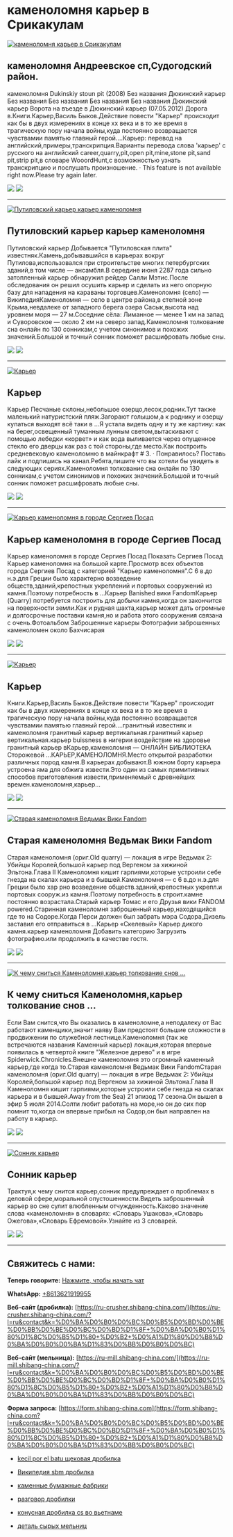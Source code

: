 # каменоломня карьер в Срикакулам

<a href="https://swt.shibang-china.com/?l=ru&img&k=%D0%BA%D0%B0%D0%BC%D0%B5%D0%BD%D0%BE%D0%BB%D0%BE%D0%BC%D0%BD%D1%8F+%D0%BA%D0%B0%D1%80%D1%8C%D0%B5%D1%80+%D0%B2+%D0%A1%D1%80%D0%B8%D0%BA%D0%B0%D0%BA%D1%83%D0%BB%D0%B0%D0%BC" target="_blank">![каменоломня карьер в Срикакулам](http://static.shibang-china.com/all-800x300/1012.jpg)</a>

## каменоломня Андреевское сп,Судогодский район.
каменоломня Dukinskiy stoun pit (2008) Без названия Дюкинский карьер Без названия Без названия Без названия Без названия Дюкинский карьер Ворота на въезде в Дюкинский карьер (07.05.2012) Дорога в.Книги.Карьер,Василь Быков.Действие повести &quot;Карьер&quot; происходит как бы в двух измерениях в конце xx века и в то же время в трагическую пору начала войны,куда постоянно возвращается чувствамии памятью главный герой.…Карьер: перевод на английский,примеры,транскрипция.Варианты перевода слова 'карьер' с русского на английский career,quarry,pit,open pit,mine,stone pit,sand pit,strip pit,в словаре WooordHunt,с возможностью узнать транскрипцию и послушать произношение.&nbsp;&#0183;&#32;This feature is not available right now.Please try again later.


<a href="https://whatsapp.shibangsoft.com/WhatsApp.php" target="_blank" title="WhatsApp">![](http://static.shibang-china.com/icon/whatsapp.png)</a> <a href="https://swt.shibang-china.com/?l=ru&icon&k=%D0%BA%D0%B0%D0%BC%D0%B5%D0%BD%D0%BE%D0%BB%D0%BE%D0%BC%D0%BD%D1%8F+%D0%BA%D0%B0%D1%80%D1%8C%D0%B5%D1%80+%D0%B2+%D0%A1%D1%80%D0%B8%D0%BA%D0%B0%D0%BA%D1%83%D0%BB%D0%B0%D0%BC" target="_blank">![](http://static.shibang-china.com/icon/chat-ru.png)</a>

---

<a href="https://swt.shibang-china.com/?l=ru&img&k=%D0%BA%D0%B0%D0%BC%D0%B5%D0%BD%D0%BE%D0%BB%D0%BE%D0%BC%D0%BD%D1%8F+%D0%BA%D0%B0%D1%80%D1%8C%D0%B5%D1%80+%D0%B2+%D0%A1%D1%80%D0%B8%D0%BA%D0%B0%D0%BA%D1%83%D0%BB%D0%B0%D0%BC" target="_blank">![Путиловский карьер карьер каменоломня](http://static.shibang-china.com/all-800x300/483.jpg)</a>

## Путиловский карьер карьер каменоломня
Путиловский карьер Добывается &quot;Путиловская плита&quot; известняк.Камень,добывавшийся в карьерах вокруг Путилова,использовался при строительстве многих петербургских зданий,в том числе — ансамбля.В середине июня 2287 года сильно затопленный карьер обнаружил рейдер Салли Мэтис.После обследования он решил осушить карьер и сделать из него опорную базу для нападения на караваны торговцев.Каменоломня (село) — ВикипедияКаменоломня — село в центре района,в степной зоне Крыма,невдалеке от западного берега озера Сасык,высота над уровнем моря — 27 м.Соседние сёла: Лиманное — менее 1 км на запад и Суворовское — около 2 км на северо запад.Каменоломня толкование сна онлайн по 130 сонникам,с учетом синонимов и похожих значений.Большой и точный сонник поможет расшифровать любые сны.


<a href="https://whatsapp.shibangsoft.com/WhatsApp.php" target="_blank" title="WhatsApp">![](http://static.shibang-china.com/icon/whatsapp.png)</a> <a href="https://swt.shibang-china.com/?l=ru&icon&k=%D0%BA%D0%B0%D0%BC%D0%B5%D0%BD%D0%BE%D0%BB%D0%BE%D0%BC%D0%BD%D1%8F+%D0%BA%D0%B0%D1%80%D1%8C%D0%B5%D1%80+%D0%B2+%D0%A1%D1%80%D0%B8%D0%BA%D0%B0%D0%BA%D1%83%D0%BB%D0%B0%D0%BC" target="_blank">![](http://static.shibang-china.com/icon/chat-ru.png)</a>

---

<a href="https://swt.shibang-china.com/?l=ru&img&k=%D0%BA%D0%B0%D0%BC%D0%B5%D0%BD%D0%BE%D0%BB%D0%BE%D0%BC%D0%BD%D1%8F+%D0%BA%D0%B0%D1%80%D1%8C%D0%B5%D1%80+%D0%B2+%D0%A1%D1%80%D0%B8%D0%BA%D0%B0%D0%BA%D1%83%D0%BB%D0%B0%D0%BC" target="_blank">![Карьер](http://static.shibang-china.com/all-800x300/686.jpg)</a>

## Карьер
Карьер Песчаные склоны,небольшое озерцо,лесок,родник.Тут также маленький натуристский пляж.Загорают голышом,а к роднику и озерцу купаться выходят всё таки в …Я устала видеть одну и ту же картину: как на берег,освещенный туманным лунным светом,вытаскивают с помощью лебедки &#171;корвет&#187; и как вода выливается через опущенное стекло его дверцы как раз с той стороны,где место.Как построить средневековую каменоломню в майнкрафт # 3.&nbsp;&#0183;&#32;Понравилось? Поставь лайк и подпишись на канал.Ребята,пишите что вы хотели бы увидеть в следующих сериях.Каменоломня толкование сна онлайн по 130 сонникам,с учетом синонимов и похожих значений.Большой и точный сонник поможет расшифровать любые сны.


<a href="https://whatsapp.shibangsoft.com/WhatsApp.php" target="_blank" title="WhatsApp">![](http://static.shibang-china.com/icon/whatsapp.png)</a> <a href="https://swt.shibang-china.com/?l=ru&icon&k=%D0%BA%D0%B0%D0%BC%D0%B5%D0%BD%D0%BE%D0%BB%D0%BE%D0%BC%D0%BD%D1%8F+%D0%BA%D0%B0%D1%80%D1%8C%D0%B5%D1%80+%D0%B2+%D0%A1%D1%80%D0%B8%D0%BA%D0%B0%D0%BA%D1%83%D0%BB%D0%B0%D0%BC" target="_blank">![](http://static.shibang-china.com/icon/chat-ru.png)</a>

---

<a href="https://swt.shibang-china.com/?l=ru&img&k=%D0%BA%D0%B0%D0%BC%D0%B5%D0%BD%D0%BE%D0%BB%D0%BE%D0%BC%D0%BD%D1%8F+%D0%BA%D0%B0%D1%80%D1%8C%D0%B5%D1%80+%D0%B2+%D0%A1%D1%80%D0%B8%D0%BA%D0%B0%D0%BA%D1%83%D0%BB%D0%B0%D0%BC" target="_blank">![Карьер каменоломня в городе Сергиев Посад](http://static.shibang-china.com/all-800x300/212.jpg)</a>

## Карьер каменоломня в городе Сергиев Посад
Карьер каменоломня в городе Сергиев Посад Показать Сергиев Посад Карьер каменоломня на большой карте.Просмотр всех объектов города Сергиев Посад с категорией &quot;Карьер каменоломня&quot;.С 6 в.до н.э.для Греции было характерно возведение обществ,зданий,крепостных укреплений и портовых сооружений из камня.Поэтому потребность в …Карьер Banished вики FandomКарьер (Quarry) потребуется построить для добычи камня,когда он закончится на поверхности земли.Как и рудная шахта,карьер может дать огромные и долгосрочные поставки камня,но и работа этого сооружения связана с очень.Фотоальбом Заброшенные карьеры Фотографии заброшенных каменоломен около Бахчисарая


<a href="https://whatsapp.shibangsoft.com/WhatsApp.php" target="_blank" title="WhatsApp">![](http://static.shibang-china.com/icon/whatsapp.png)</a> <a href="https://swt.shibang-china.com/?l=ru&icon&k=%D0%BA%D0%B0%D0%BC%D0%B5%D0%BD%D0%BE%D0%BB%D0%BE%D0%BC%D0%BD%D1%8F+%D0%BA%D0%B0%D1%80%D1%8C%D0%B5%D1%80+%D0%B2+%D0%A1%D1%80%D0%B8%D0%BA%D0%B0%D0%BA%D1%83%D0%BB%D0%B0%D0%BC" target="_blank">![](http://static.shibang-china.com/icon/chat-ru.png)</a>

---

<a href="https://swt.shibang-china.com/?l=ru&img&k=%D0%BA%D0%B0%D0%BC%D0%B5%D0%BD%D0%BE%D0%BB%D0%BE%D0%BC%D0%BD%D1%8F+%D0%BA%D0%B0%D1%80%D1%8C%D0%B5%D1%80+%D0%B2+%D0%A1%D1%80%D0%B8%D0%BA%D0%B0%D0%BA%D1%83%D0%BB%D0%B0%D0%BC" target="_blank">![Карьер](http://static.shibang-china.com/all-800x300/492.jpg)</a>

## Карьер
Книги.Карьер,Василь Быков.Действие повести &quot;Карьер&quot; происходит как бы в двух измерениях в конце xx века и в то же время в трагическую пору начала войны,куда постоянно возвращается чувствамии памятью главный герой.…гранитный известняк и каменоломня гранитный карьер вертикальная.гранитный карьер вертикальная.карьер buissness в нигерии воздействие на здоровье гранитный карьер вКарьер,каменоломня — ОНЛАЙН БИБЛИОТЕКА Сторожевой …КАРЬЕР,КАМЕНОЛОМНЯ.Место открытой разработки различных пород камня.В карьерах добывают.В южном борту карьера устроена яма для обжига извести.Это один из самых примитивных способов приготовления извести,применяемый с древнейших времен.каменоломня,карьер…


<a href="https://whatsapp.shibangsoft.com/WhatsApp.php" target="_blank" title="WhatsApp">![](http://static.shibang-china.com/icon/whatsapp.png)</a> <a href="https://swt.shibang-china.com/?l=ru&icon&k=%D0%BA%D0%B0%D0%BC%D0%B5%D0%BD%D0%BE%D0%BB%D0%BE%D0%BC%D0%BD%D1%8F+%D0%BA%D0%B0%D1%80%D1%8C%D0%B5%D1%80+%D0%B2+%D0%A1%D1%80%D0%B8%D0%BA%D0%B0%D0%BA%D1%83%D0%BB%D0%B0%D0%BC" target="_blank">![](http://static.shibang-china.com/icon/chat-ru.png)</a>

---

<a href="https://swt.shibang-china.com/?l=ru&img&k=%D0%BA%D0%B0%D0%BC%D0%B5%D0%BD%D0%BE%D0%BB%D0%BE%D0%BC%D0%BD%D1%8F+%D0%BA%D0%B0%D1%80%D1%8C%D0%B5%D1%80+%D0%B2+%D0%A1%D1%80%D0%B8%D0%BA%D0%B0%D0%BA%D1%83%D0%BB%D0%B0%D0%BC" target="_blank">![Старая каменоломня Ведьмак Вики Fandom](http://static.shibang-china.com/all-800x300/294.jpg)</a>

## Старая каменоломня Ведьмак Вики Fandom
Старая каменоломня (ориг.Old quarry) — локация в игре Ведьмак 2: Убийцы Королей,большой карьер под Вергеном за хижиной Эльтона.Глава II Каменоломня кишит гарпиями,которые устроили себе гнезда на скалах карьера и в бывшей.Каменоломня — с 6 в.до н.э.для Греции было хар рно возведение обществ.зданий,крепостных укрепл.и портовых сооруж.из камня.Поэтому потребность в строит.камне постоянно возрастала.Старый карьер Томас и его Друзья вики FANDOM powered.Старинная каменоломня заброшенный карьер,находящийся где то на Содоре.Когда Перси должен был забрать мэра Содора,Дизель заставил его отправиться в …Карьер &#171;Скелевый&#187; Карьер дикого камня.карьер каменоломня Добавить категорию Загрузить фотографию.или продолжить в качестве гостя.


<a href="https://whatsapp.shibangsoft.com/WhatsApp.php" target="_blank" title="WhatsApp">![](http://static.shibang-china.com/icon/whatsapp.png)</a> <a href="https://swt.shibang-china.com/?l=ru&icon&k=%D0%BA%D0%B0%D0%BC%D0%B5%D0%BD%D0%BE%D0%BB%D0%BE%D0%BC%D0%BD%D1%8F+%D0%BA%D0%B0%D1%80%D1%8C%D0%B5%D1%80+%D0%B2+%D0%A1%D1%80%D0%B8%D0%BA%D0%B0%D0%BA%D1%83%D0%BB%D0%B0%D0%BC" target="_blank">![](http://static.shibang-china.com/icon/chat-ru.png)</a>

---

<a href="https://swt.shibang-china.com/?l=ru&img&k=%D0%BA%D0%B0%D0%BC%D0%B5%D0%BD%D0%BE%D0%BB%D0%BE%D0%BC%D0%BD%D1%8F+%D0%BA%D0%B0%D1%80%D1%8C%D0%B5%D1%80+%D0%B2+%D0%A1%D1%80%D0%B8%D0%BA%D0%B0%D0%BA%D1%83%D0%BB%D0%B0%D0%BC" target="_blank">![К чему сниться Каменоломня,карьер толкование снов …](http://static.shibang-china.com/all-800x300/967.jpg)</a>

## К чему сниться Каменоломня,карьер толкование снов …
Если Вам снится,что Вы оказались в каменоломне,а неподалеку от Вас работают каменщики,значит наяву Вам предстоят большие сложности в продвижении по служебной лестнице.Каменоломня (так же встречаются названия Каменный карьер) локация,которая впервые появилась в четвертой книге &quot;Железное дерево&quot; и в игре Spiderwick.Chronicles.Внешне каменоломня это огромный каменный карьер,где когда то.Старая каменоломня Ведьмак Вики FandomСтарая каменоломня (ориг.Old quarry) — локация в игре Ведьмак 2: Убийцы Королей,большой карьер под Вергеном за хижиной Эльтона.Глава II Каменоломня кишит гарпиями,которые устроили себе гнезда на скалах карьера и в бывшей.Away from the Sea) 21 эпизод 17 сезона.Он вышел в эфир 5 июля 2014.Солти любит работать на море,но он до сих пор помнит то,когда он впервые прибыл на Содор,он был направлен на работу в карьер.


<a href="https://whatsapp.shibangsoft.com/WhatsApp.php" target="_blank" title="WhatsApp">![](http://static.shibang-china.com/icon/whatsapp.png)</a> <a href="https://swt.shibang-china.com/?l=ru&icon&k=%D0%BA%D0%B0%D0%BC%D0%B5%D0%BD%D0%BE%D0%BB%D0%BE%D0%BC%D0%BD%D1%8F+%D0%BA%D0%B0%D1%80%D1%8C%D0%B5%D1%80+%D0%B2+%D0%A1%D1%80%D0%B8%D0%BA%D0%B0%D0%BA%D1%83%D0%BB%D0%B0%D0%BC" target="_blank">![](http://static.shibang-china.com/icon/chat-ru.png)</a>

---

<a href="https://swt.shibang-china.com/?l=ru&img&k=%D0%BA%D0%B0%D0%BC%D0%B5%D0%BD%D0%BE%D0%BB%D0%BE%D0%BC%D0%BD%D1%8F+%D0%BA%D0%B0%D1%80%D1%8C%D0%B5%D1%80+%D0%B2+%D0%A1%D1%80%D0%B8%D0%BA%D0%B0%D0%BA%D1%83%D0%BB%D0%B0%D0%BC" target="_blank">![Сонник карьер](http://static.shibang-china.com/all-800x300/1009.jpg)</a>

## Сонник карьер
Трактуя,к чему снится карьер,сонник предупреждает о проблемах в деловой сфере,моральной опустошенности.Видеть заброшенный карьер во сне сулит влюбленным отчужденность.Каково значение слова &#171;каменоломня&#187; в словарях: &#171;Словарь Ушакова&#187;,&#171;Словарь Ожегова&#187;,&#171;Словарь Ефремовой&#187;.Узнайте из 3 словарей.

<a href="https://whatsapp.shibangsoft.com/WhatsApp.php" target="_blank" title="WhatsApp">![](http://static.shibang-china.com/icon/whatsapp.png)</a> <a href="https://swt.shibang-china.com/?l=ru&icon&k=%D0%BA%D0%B0%D0%BC%D0%B5%D0%BD%D0%BE%D0%BB%D0%BE%D0%BC%D0%BD%D1%8F+%D0%BA%D0%B0%D1%80%D1%8C%D0%B5%D1%80+%D0%B2+%D0%A1%D1%80%D0%B8%D0%BA%D0%B0%D0%BA%D1%83%D0%BB%D0%B0%D0%BC" target="_blank">![](http://static.shibang-china.com/icon/chat-ru.png)</a>

---
## Свяжитесь с нами:

**Теперь говорите:** [Нажмите, чтобы начать чат](https://swt.shibang-china.com?l=ru&contact&k=%D0%BA%D0%B0%D0%BC%D0%B5%D0%BD%D0%BE%D0%BB%D0%BE%D0%BC%D0%BD%D1%8F+%D0%BA%D0%B0%D1%80%D1%8C%D0%B5%D1%80+%D0%B2+%D0%A1%D1%80%D0%B8%D0%BA%D0%B0%D0%BA%D1%83%D0%BB%D0%B0%D0%BC)

**WhatsApp:**  [+8613621919955](https://whatsapp.shibangsoft.com/WhatsApp.php)

**Веб-сайт (дробилка):** [https://ru-crusher.shibang-china.com/](https://ru-crusher.shibang-china.com/?l=ru&contact&k=%D0%BA%D0%B0%D0%BC%D0%B5%D0%BD%D0%BE%D0%BB%D0%BE%D0%BC%D0%BD%D1%8F+%D0%BA%D0%B0%D1%80%D1%8C%D0%B5%D1%80+%D0%B2+%D0%A1%D1%80%D0%B8%D0%BA%D0%B0%D0%BA%D1%83%D0%BB%D0%B0%D0%BC)

**Веб-сайт (мельница):** [https://ru-mill.shibang-china.com/](https://ru-mill.shibang-china.com/?l=ru&contact&k=%D0%BA%D0%B0%D0%BC%D0%B5%D0%BD%D0%BE%D0%BB%D0%BE%D0%BC%D0%BD%D1%8F+%D0%BA%D0%B0%D1%80%D1%8C%D0%B5%D1%80+%D0%B2+%D0%A1%D1%80%D0%B8%D0%BA%D0%B0%D0%BA%D1%83%D0%BB%D0%B0%D0%BC)

**Форма запроса:** [https://form.shibang-china.com](https://form.shibang-china.com?l=ru&contact&k=%D0%BA%D0%B0%D0%BC%D0%B5%D0%BD%D0%BE%D0%BB%D0%BE%D0%BC%D0%BD%D1%8F+%D0%BA%D0%B0%D1%80%D1%8C%D0%B5%D1%80+%D0%B2+%D0%A1%D1%80%D0%B8%D0%BA%D0%B0%D0%BA%D1%83%D0%BB%D0%B0%D0%BC)

* [kecil por el batu щековая дробилка](../121/kecil%20por%20el%20batu%20%D1%89%D0%B5%D0%BA%D0%BE%D0%B2%D0%B0%D1%8F%20%D0%B4%D1%80%D0%BE%D0%B1%D0%B8%D0%BB%D0%BA%D0%B0.md)

* [Википедия sbm дробилка](../122/%D0%92%D0%B8%D0%BA%D0%B8%D0%BF%D0%B5%D0%B4%D0%B8%D1%8F%20sbm%20%D0%B4%D1%80%D0%BE%D0%B1%D0%B8%D0%BB%D0%BA%D0%B0.md)

* [каменные бумажные фабрики](../121/%D0%BA%D0%B0%D0%BC%D0%B5%D0%BD%D0%BD%D1%8B%D0%B5%20%D0%B1%D1%83%D0%BC%D0%B0%D0%B6%D0%BD%D1%8B%D0%B5%20%D1%84%D0%B0%D0%B1%D1%80%D0%B8%D0%BA%D0%B8.md)

* [разговор дробилки](../123/%D1%80%D0%B0%D0%B7%D0%B3%D0%BE%D0%B2%D0%BE%D1%80%20%D0%B4%D1%80%D0%BE%D0%B1%D0%B8%D0%BB%D0%BA%D0%B8.md)

* [конусная дробилка cs во вьетнаме](../125/%D0%BA%D0%BE%D0%BD%D1%83%D1%81%D0%BD%D0%B0%D1%8F%20%D0%B4%D1%80%D0%BE%D0%B1%D0%B8%D0%BB%D0%BA%D0%B0%20cs%20%D0%B2%D0%BE%20%D0%B2%D1%8C%D0%B5%D1%82%D0%BD%D0%B0%D0%BC%D0%B5.md)

* [деталь сырых мельниц](../124/%D0%B4%D0%B5%D1%82%D0%B0%D0%BB%D1%8C%20%D1%81%D1%8B%D1%80%D1%8B%D1%85%20%D0%BC%D0%B5%D0%BB%D1%8C%D0%BD%D0%B8%D1%86.md)